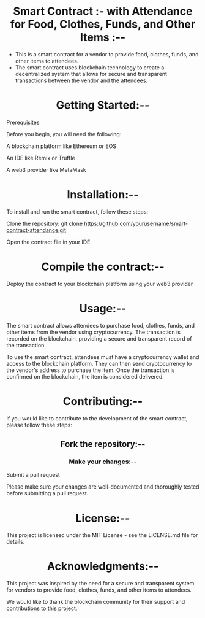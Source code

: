 <h1 align="center"> Smart Contract :- with Attendance for Food, Clothes, Funds, and Other Items :--</h1>

- This is a smart contract for a vendor to provide food, clothes, funds, and other items to attendees.
- The smart contract uses blockchain technology to create a decentralized system that allows for secure and transparent transactions between the vendor and the attendees.

<h1 align="center">Getting Started:--</h1>

Prerequisites

Before you begin, you will need the following:

A blockchain platform like Ethereum or EOS

An IDE like Remix or Truffle

A web3 provider like MetaMask

<h1 align="center">Installation:--</h1>

To install and run the smart contract, follow these steps:

Clone the repository: git clone https://github.com/yourusername/smart-contract-attendance.git

Open the contract file in your IDE

<h1 align="center">Compile the contract:--</h1>

Deploy the contract to your blockchain platform using your web3 provider

<h1 align="center">Usage:--</h1>

The smart contract allows attendees to purchase food, clothes, funds, and other items from the vendor using cryptocurrency. The transaction is recorded on the blockchain, providing a secure and transparent record of the transaction.

To use the smart contract, attendees must have a cryptocurrency wallet and access to the blockchain platform. They can then send cryptocurrency to the vendor's address to purchase the item. Once the transaction is confirmed on the blockchain, the item is considered delivered.

<h1 align="center">Contributing:--</h1>

If you would like to contribute to the development of the smart contract, please follow these steps:

<h2 align="center">Fork the repository:--</h2>

<h3 align="center">Make your changes:--</h3>

Submit a pull request

Please make sure your changes are well-documented and thoroughly tested before submitting a pull request.

<h1 align="center">License:--</h1>

This project is licensed under the MIT License - see the LICENSE.md file for details.

<h1 align="center">Acknowledgments:--</h1>

This project was inspired by the need for a secure and transparent system for vendors to provide food, clothes, funds, and other items to attendees.

We would like to thank the blockchain community for their support and contributions to this project.
